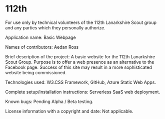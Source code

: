 # 112th

For use only by technical volunteers of the 112th Lanarkshire Scout group and any parties which they personally authorize.

Application name: Basic Webpage

Names of contributors: Aedan Ross

Brief description of the project: A basic website for the 112th Lanarkshire Scout Group. Purpose is to offer a web presence as an alternative to the Facebook page. Success of this site may result in a more sophisticated website being commissioned.

Technologies used: W3.CSS Framework, GitHub, Azure Static Web Apps.

Complete setup/installation instructions: Serverless SaaS web deployment.

Known bugs: Pending Alpha / Beta testing. 

License information with a copyright and date: Not applicable.
